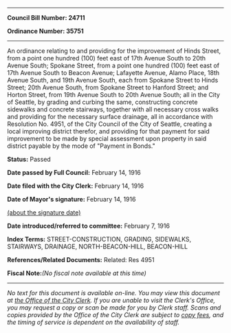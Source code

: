 

********

**Council Bill Number: 24711**
   
**Ordinance Number: 35751**
********

 An ordinance relating to and providing for the improvement of Hinds Street, from a point one hundred (100) feet east of 17th Avenue South to 20th Avenue South; Spokane Street, from a point one hundred (100) feet east of 17th Avenue South to Beacon Avenue; Lafayette Avenue, Alamo Place, 18th Avenue South, and 19th Avenue South, each from Spokane Street to Hinds Street; 20th Avenue South, from Spokane Street to Hanford Street; and Horton Street, from 19th Avenue South to 20th Avenue South; all in the City of Seattle, by grading and curbing the same, constructing concrete sidewalks and concrete stairways, together with all necessary cross walks and providing for the necessary surface drainage, all in accordance with Resolution No. 4951, of the City Council of the City of Seattle, creating a local improving district therefor, and providing for that payment for said improvement to be made by special assessment upon property in said district payable by the mode of "Payment in Bonds."

**Status:** Passed
   
**Date passed by Full Council:** February 14, 1916
   
**Date filed with the City Clerk:** February 14, 1916
   
**Date of Mayor's signature:** February 14, 1916
   
[(about the signature date)](/~public/approvaldate.htm)
   
   
   
**Date introduced/referred to committee:** February 7, 1916
   
   
**Index Terms:** STREET-CONSTRUCTION, GRADING, SIDEWALKS, STAIRWAYS, DRAINAGE, NORTH-BEACON-HILL, BEACON-HILL

**References/Related Documents:** Related: Res 4951

**Fiscal Note:**_(No fiscal note available at this time)_
********

_No text for this document is available on-line. You may view this document at [the Office of the City Clerk](http://www.seattle.gov/leg/clerk/contactUs.htm). If you are unable to visit the Clerk's Office, you may request a copy or scan be made for you by Clerk staff. Scans and copies provided by the Office of the City Clerk are subject to [copy fees](http://clerk.seattle.gov/~public/clerkfees.htm), and the timing of service is dependent on the availability of staff._

